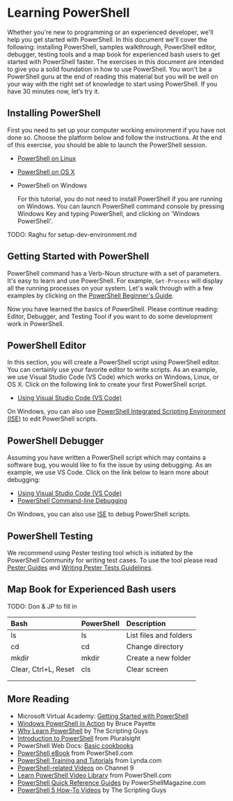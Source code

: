 Learning PowerShell
====

Whether you're new to programming or an experienced developer, we'll help you get started with PowerShell.
In this document we'll cover the following: installing PowerShell, samples walkthrough, PowerShell editor, debugger, testing tools and a map book for experienced bash users to get started with PowerShell faster. The exercises in this document are intended to give you a solid foundation in how to use PowerShell. You won't be a PowerShell guru at the end of reading this material but you will be well on your way with the right set of knowledge to start using PowerShell. If you have 30 minutes now, let’s try it.


Installing PowerShell
----

First you need to set up your computer working environment if you have not done so. Choose the platform below and follow the instructions. At the end of this exercise, you should be able to launch the PowerShell session.


- [PowerShell on Linux][powershell-on-linux]
- [PowerShell on OS X][powershell-on-os-x]
- PowerShell on Windows

  For this tutorial, you do not need to install PowerShell if you are running on Windows. You can launch PowerShell command console by pressing Windows Key and typing PowerShell, and clicking on 'Windows PowerShell'.

[powershell-on-linux]: https://github.com/PowerShell/PowerShell/blob/master/docs/building/linux.md
[powershell-on-os-x]: https://github.com/PowerShell/PowerShell/blob/master/docs/building/osx.md

TODO: Raghu for setup-dev-environment.md


Getting Started with PowerShell
----
PowerShell command has a Verb-Noun structure with a set of parameters. It's easy to learn and use PowerShell. For example, `Get-Process` will display all the running processes on your system. Let's walk through with a few examples by clicking on the [PowerShell Beginner's Guide](powershell-beginners-guide.md).

Now you have learned the basics of PowerShell. Please continue reading: Editor, Debugger, and Testing Tool if you want to do some development work in PowerShell.

PowerShell Editor
----

In this section, you will create a PowerShell script using PowerShell editor. You can certainly use your favorite editor to write scripts. As an example, we use Visual Studio Code (VS Code) which works on Windows, Linux, or OS X. Click on the following link to create your first PowerShell script.

- [Using Visual Studio Code (VS Code)][use-vscode-editor]

On Windows, you can also use [PowerShell Integrated Scripting Environment (ISE)][use-ise-editor] to edit PowerShell scripts.

[use-vscode-editor]:./using-vscode.md#editing-with-vs-code
[use-ise-editor]:./using-ise.md#editing-with-ise

PowerShell Debugger
----

Assuming you have written a PowerShell script which may contains a software bug, you would like to fix the issue by using debugging. As an example, we use VS Code. Click on the link below to learn more about debugging:

- [Using Visual Studio Code (VS Code)][use-vscode-debugger]
- [PowerShell Command-line Debugging][cli-debugging]

On Windows, you can also use  [ISE][use-ise-debugger] to debug PowerShell scripts.

[use-vscode-debugger]:./using-vscode.md#debugging-with-vs-code
[use-ise-debugger]:./using-ise.md#debugging-with-ise
[cli-debugging]:./debugging-from-commandline.md


PowerShell Testing
----

We recommend using Pester testing tool which is initiated by the PowerShell Community for writing test cases. To use the tool please read [ Pester Guides](https://github.com/pester/Pester) and [Writing Pester Tests Guidelines](https://github.com/PowerShell/PowerShell/blob/master/docs/testing-guidelines/WritingPesterTests.md).


Map Book for Experienced Bash users
----

TODO: Don & JP to fill in

| Bash           | PowerShell    | Description     |
|:---------------|:--------------|:----------------|
| ls             |ls             |List files and folders   
| cd             |cd             |Change directory    
| mkdir          |mkdir          |Create a new folder
| Clear, Ctrl+L, Reset | cls | Clear screen
|                |               |                 |   
|                |               |                 ||


More Reading
----
- Microsoft Virtual Academy: [Getting Started with PowerShell][getstarted-with-powershell]
- [Windows PowerShell in Action][in-action] by Bruce Payette
- [Why Learn PowerShell][why-learn-powershell] by The Scripting Guys
- [Introduction to PowerShell][powershell-intro] from Pluralsight
- PowerShell Web Docs: [Basic cookbooks][basic-cookbooks]
- [PowerShell eBook][ebook-from-powershell.com] from PowerShell.com
- [PowerShell Training and Tutorials][lynda-training] from Lynda.com
- [PowerShell-related Videos][channel9-learn-powershell] on Channel 9
- [Learn PowerShell Video Library][powershell.com-learn-powershell] from PowerShell.com
- [PowerShell Quick Reference Guides][quick-reference] by PowerShellMagazine.com
- [PowerShell 5 How-To Videos][script-guy-how-to] by The Scripting Guys


[getstarted-with-powershell]: https://channel9.msdn.com/Series/GetStartedPowerShell3
[in-action]: https://www.amazon.com/Windows-PowerShell-Action-Second-Payette/dp/1935182137
[why-learn-powershell]: https://blogs.technet.microsoft.com/heyscriptingguy/2014/10/18/weekend-scripter-why-learn-powershell/
[powershell-intro]: https://www.pluralsight.com/courses/powershell-intro
[basic-cookbooks]: https://msdn.microsoft.com/en-us/powershell/scripting/getting-started/basic-cookbooks
[ebook-from-powershell.com]: http://powershell.com/cs/blogs/ebookv2/default.aspx
[lynda-training]: https://www.lynda.com/PowerShell-training-tutorials/5779-0.html
[channel9-learn-powershell]: https://channel9.msdn.com/Search?term=powershell#ch9Search
[powershell.com-learn-powershell]: http://powershell.com/cs/media/14/default.aspx
[quick-reference]: http://www.powershellmagazine.com/2014/04/24/windows-powershell-4-0-and-other-quick-reference-guides/
[script-guy-how-to]:https://blogs.technet.microsoft.com/tommypatterson/2015/09/04/ed-wilsons-powershell5-videos-now-on-channel9-2/

